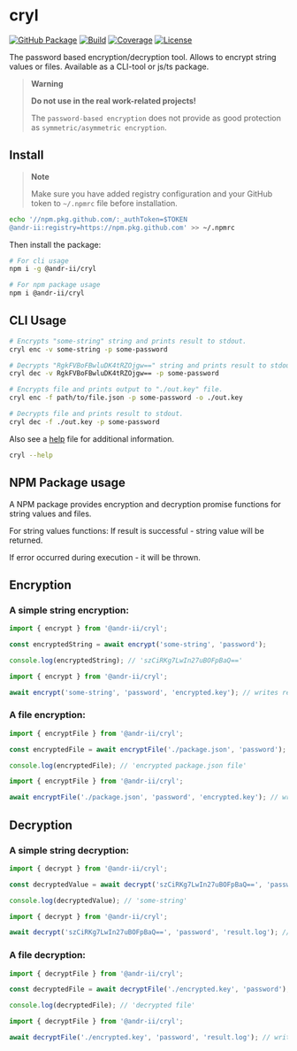 # cryl

[![GitHub Package][pkg-img]][pkg-url]
[![Build][build-img]][build-url]
[![Coverage][coverage-img]][coverage-url]
[![License][license-pic]][license-url]

The password based encryption/decryption tool. Allows to encrypt string values or files. Available as a CLI-tool or js/ts package.

> **Warning**
>
> **Do not use in the real work-related projects!**
>
> The `password-based encryption` does not provide as good protection as `symmetric/asymmetric encryption`.

## Install

> **Note**
>
> Make sure you have added registry configuration and your GitHub token
> to `~/.npmrc` file before installation.

```bash
echo '//npm.pkg.github.com/:_authToken=$TOKEN
@andr-ii:registry=https://npm.pkg.github.com' >> ~/.npmrc
```

Then install the package:

```bash
# For cli usage
npm i -g @andr-ii/cryl

# For npm package usage
npm i @andr-ii/cryl
```

## CLI Usage

<!-- cspell:disable -->

```bash
# Encrypts "some-string" string and prints result to stdout.
cryl enc -v some-string -p some-password

# Decrypts "RgkFVBoFBwluDK4tRZOjgw==" string and prints result to stdout.
cryl dec -v RgkFVBoFBwluDK4tRZOjgw== -p some-password

# Encrypts file and prints output to "./out.key" file.
cryl enc -f path/to/file.json -p some-password -o ./out.key

# Decrypts file and prints result to stdout.
cryl dec -f ./out.key -p some-password
```

<!-- cspell:enable -->

Also see a [help](./help) file for additional information.

```bash
cryl --help
```

## NPM Package usage

A NPM package provides encryption and decryption promise functions for string values and files.

For string values functions: If result is successful - string value will be returned.

If error occurred during execution - it will be thrown.

## Encryption

### A simple string encryption:

```ts
import { encrypt } from '@andr-ii/cryl';

const encryptedString = await encrypt('some-string', 'password');

console.log(encryptedString); // 'szCiRKg7LwIn27uBOFpBaQ=='
```

```ts
import { encrypt } from '@andr-ii/cryl';

await encrypt('some-string', 'password', 'encrypted.key'); // writes result to 'encrypted.key' file;
```

### A file encryption:

```ts
import { encryptFile } from '@andr-ii/cryl';

const encryptedFile = await encryptFile('./package.json', 'password');

console.log(encryptedFile); // 'encrypted package.json file'
```

```ts
import { encryptFile } from '@andr-ii/cryl';

await encryptFile('./package.json', 'password', 'encrypted.key'); // writes result to 'encrypted.key' file;
```

## Decryption

### A simple string decryption:

```ts
import { decrypt } from '@andr-ii/cryl';

const decryptedValue = await decrypt('szCiRKg7LwIn27uBOFpBaQ==', 'password');

console.log(decryptedValue); // 'some-string'
```

```ts
import { decrypt } from '@andr-ii/cryl';

await decrypt('szCiRKg7LwIn27uBOFpBaQ==', 'password', 'result.log'); // writes result to 'result.log' file;
```

### A file decryption:

```ts
import { decryptFile } from '@andr-ii/cryl';

const decryptedFile = await decryptFile('./encrypted.key', 'password');

console.log(decryptedFile); // 'decrypted file'
```

```ts
import { decryptFile } from '@andr-ii/cryl';

await decryptFile('./encrypted.key', 'password', 'result.log'); // writes result to 'result.log' file;
```

[build-img]: https://img.shields.io/github/actions/workflow/status/andr-ii/cryl/build.yml?logo=github
[build-url]: https://github.com/andr-ii/cryl/actions/workflows/build.yml
[pkg-img]: https://img.shields.io/badge/package-0.3.4-blue?logo=github
[pkg-url]: https://github.com/andr-ii/cryl/pkgs/npm/cryl
[coverage-img]: https://img.shields.io/coverallsCoverage/github/andr-ii/cryl?label=coverage&logo=jest
[coverage-url]: https://coveralls.io/github/andr-ii/cryl?branch=master
[license-pic]: https://img.shields.io/github/license/andr-ii/cryl?color=blue&label=%C2%A9%20license
[license-url]: https://github.com/andr-ii/cryl/blob/master/LICENSE
